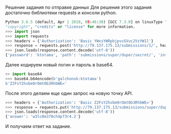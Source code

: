 Решение задания по отправке данных
Для решения этого задания достаточно библиотеки requests и консоли python.
```Python
Python 3.6.5 (default, Apr 1 2018, 05:46:30) [GCC 7.3.0] on linuxType "help",
"copyright", "credits" or "license" for more information.
>>> import json
>>> import requests
>>> headers = {'Authorization': 'Basic YWxsYWRpbjpvcGVuc2VzYW1l'}
>>> response = requests.post('http://79.137.175.13/submissions/1/', headers=headers)
>>> json.loads(response.content.decode('utf-8'))
{'password': 'ktotama', 'path': 'submissions/super/duper/secret/', 'instructions': 'Сделайте PUT запрос на тот же хост, но на path указанный в этом документе c логином и паролем из этого документа. Логин и пароль также передайте в заголовке Authorization.', 'login': 'galchonok'}
```
Далее кодируем новый логин и пароль в base64.
```Python
>> import base64
>>> base64.b64encode(b'galchonok:ktotama')
b'Z2FsY2hvbm9rOmt0b3RhbWE='
```
После этого делаем еще один запрос на новую точку API.
```Python
>>> headers = {'Authorization': 'Basic Z2FsY2hvbm9rOmt0b3RhbWE='}
>>> response = requests.put('http://79.137.175.13/submissions/super/duper/secret/', headers=headers)
>>> json.loads(response.content.decode('utf-8'))
{'answer': 'w3lc0m370ch4p73r4.2'}
```
И получаем ответ на задание.
